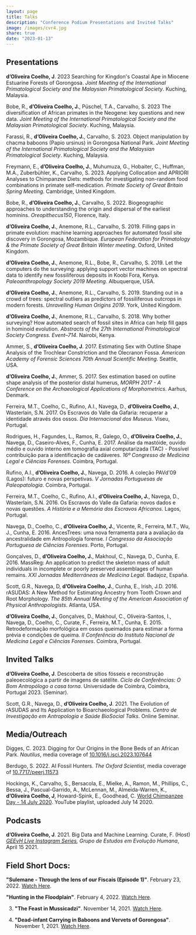 ```yaml
---
layout: page
title: Talks
description: "Conference Podium Presentations and Invited Talks"
image: /images/cvr4.jpg
share: true
date: "2023-01-13"
---
```


## Presentations

**d’Oliveira Coelho, J**. 2023 Searching for Kingdon's Coastal Ape in Miocene Estuarine Forests of Gorongosa. *Joint Meeting of the International Primatological Society and the Malaysian Primatological Society*. Kuching, Malaysia.

Bobe, R., **d’Oliveira Coelho, J.**, Püschel, T.A., Carvalho, S. 2023 The diversification of African primates in the Neogene: key questions and new data. *Joint Meeting of the International Primatological Society and the Malaysian Primatological Society*. Kuching, Malaysia.

Farassi, R., **d’Oliveira Coelho, J.**, Carvalho, S. 2023. Object manipulation by chacma baboons (Papio ursinus) in Gorongosa National Park. *Joint Meeting of the International Primatological Society and the Malaysian Primatological Society*. Kuching, Malaysia.

Freymann, E., **d’Oliveira Coelho, J.**, Muhumuza, G., Hobaiter, C., Huffman, M.A., Zuberbühler, K., Carvalho, S. 2023. Applying Collocation and APRIORI Analyses to Chimpanzee Diets: methods for investigating non-random food combinations in primate self-medication. *Primate Society of Great Britain Spring Meeting*. Cambridge, United Kingdom.

Bobe, R., **d’Oliveira Coelho, J.**, Carvalho, S. 2022. Biogeographic approaches to understanding the origin and dispersal of the earliest hominins. *Oreopithecus150*, Florence, Italy.

**d’Oliveira Coelho, J.**, Anemone, R.L., Carvalho, S. 2019. Filling gaps in primate evolution: machine learning approaches for automated fossil site discovery in Gorongosa, Mozambique. *European Federation for Primatology & the Primate Society of Great Britain Winter meeting*. Oxford, United Kingdom.

**d’Oliveira Coelho, J.**, Anemone, R.L., Bobe, R., Carvalho, S. 2019. Let the computers do the surveying: applying support vector machines on spectral data to identify new fossiliferous deposits in Koobi Fora, Kenya. *Paleoanthropology Society 2019 Meeting*. Albuquerque, USA.

**d’Oliveira Coelho, J.**, Anemone, R.L., Carvalho, S. 2019. Standing out in a crowd of trees: spectral outliers as predictors of fossiliferous outcrops in modern forests. *Unravelling Human Origins 2019*. York, United Kingdom.

**d’Oliveira Coelho, J.**, Anemone, R.L., Carvalho, S. 2018. Why bother surveying? How automated search of fossil sites in Africa can help fill gaps in hominoid evolution. *Abstracts of the 27th International Primatological Society Congress. Event–714*. Nairobi, Kenya.

Ammer, S., **d’Oliveira Coelho, J**. 2017. Estimating Sex with Outline Shape Analysis of the Trochlear Constriction and the Olecranon Fossa. *American Academy of Forensic Sciences 70th Annual Scientific Meeting*. Seattle, USA.

**d’Oliveira Coelho, J.**, Ammer, S. 2017. Sex estimation based on outline shape analysis of the posterior distal humerus, *MORPH 2017 - A Conference on the Archaeological Applications of Morphometrics*. Aarhus, Denmark.

Ferreira, M.T., Coelho, C., Rufino, A.I., Navega, D., **d’Oliveira Coelho, J.**, Wasterlain, S.N. 2017. Os Escravos do Valle da Gafaria: recuperar a identidade através dos ossos. *Dia Internacional dos Museus*. Viseu, Portugal.

Rodrigues, H., Fagundes, L., Ramos, R., Galego, O., **d’Oliveira Coelho, J.**, Navega, D., Caseiro-Alves, F., Cunha, E. 2017. Análise da mastóide, ouvido médio e ouvido interno em tomografia axial computarizada (TAC) - Possível contribuição para a identificação de cadáveres. *16º Congresso de Medicina Legal e Ciências Forenses*. Coimbra, Portugal.

Rufino, A.I., **d’Oliveira Coelho, J.**, Navega, D. 2016. A coleção PAVd'09 (Lagos): futuro e novas perspetivas. *V Jornadas Portuguesas de Paleopatologia*. Coimbra, Portugal.

Ferreira, M.T., Coelho, C., Rufino, A.I., **d’Oliveira Coelho, J.**, Navega, D., Wasterlain, S.N. 2016. Os Escravos do Valle da Gafaria: novos dados e novas questões. *A História e a Memória dos Escravos Africanos*. Lagos, Portugal.

Navega, D., Coelho, C., **d’Oliveira Coelho, J.**, Vicente, R., Ferreira, M.T., Wu, J., Cunha, E. 2016. AncesTrees: uma nova ferramenta para a avaliação da ancestralidade em Antropologia forense. *I Congresso da Associação Portuguesa de Ciências Forenses*. Porto, Portugal.

Gonçalves, D., **d’Oliveira Coelho, J.**, Makhoul, C., Navega, D., Cunha, E. 2016. MassReg: An application to predict the skeleton mass of adult individuals in incomplete or poorly preserved assemblages of human remains. *XXI Jornadas Mediterráneas de Medicina Legal*. Badajoz, España.

Scott, G.R., Navega, D, **d’Oliveira Coelho, J.**, Cunha, E., Irish, J.D. 2016. rASUDAS: A New Method for Estimating Ancestry from Tooth Crown and Root Morphology. *The 85th Annual Meeting of the American Association of Physical Anthropologists*. Atlanta, USA.

**d’Oliveira Coelho, J.**, Gonçalves, D., Makhoul, C., Oliveira-Santos, I., Navega, D., Coelho, C., Curate, F., Ferreira, M.T., Cunha, E. 2015. Retrodeformação morfológica em ossos queimados para estimar a forma prévia e condições de queima. *II Conferência do Instituto Nacional de Medicina Legal e Ciências Forenses*. Coimbra, Portugal.


## Invited Talks

**d’Oliveira Coelho, J**. Descoberta de sítios fósseis e reconstrução paleoecológica a partir de imagens de satélite. *Ciclo de Conferências: O Bom Antropólogo a casa torna*. Universidade de Coimbra, Coimbra, Portugal 2023. (Seminar).

Scott, G.R., Navega, D., **d’Oliveira Coelho, J**. 2021. The Evolution of rASUDAS and Its Application to Bioarchaeological Problems. *Centro de Investigação em Antropologia e Saúde BioSocial Talks*. Online Seminar.

## Media/Outreach

Digges, C. 2023. Digging for Our Origins in the Bone Beds of an African Park. *Nautilus*, media coverage of [10.1016/j.isci.2023.107644](https://www.sciencedirect.com/science/article/pii/S2589004223017212)

Berdugo, S. 2022. AI Fossil Hunters. *The Oxford Scientist*, media coverage of [10.7717/peerj.11573](https://peerj.com/articles/11573/)

Hockings, K., Carvalho, S., Bersacola, E., Mielke, A., Ramon, M., Phillips, C., Bessa, J., Pascual-Garrido, A., McLennan, M., Almeida-Warren, K., **d’Oliveira Coelho, J**, Howard-Spink, E., Goodhead, C. [World Chimpanzee Day - 14 July 2020](https://www.youtube.com/playlist?list=PLp0VOjHJMYGXgdOgg0D2_1d1a_XVylE3l). YouTube playlist, uploaded July 14 2020.

## Podcasts

**d’Oliveira Coelho, J**. 2021. Big Data and Machine Learning. Curate, F. (Host) *[GEEvH Live Instagram Series](https://www.instagram.com/insta_geevh/reel/CNs5o_SA0zg/), Grupo de Estudos em Evolução Humana*, April 15 2021.

## Field Short Docs:

**"Sulemane - Through the lens of our Fiscais (Episode 1)"**. February 23, 2022. [Watch Here](https://www.youtube.com/watch?v=O5vYX2v6v9U).

**"Hunting in the Floodplain"**. February 4, 2022. [Watch Here](https://www.youtube.com/watch?v=9DVzuDbfwgs).

3. **"The Feast in Mussicadzi"**. November 14, 2021. [Watch Here](https://www.youtube.com/watch?v=9LxJAvtPTPM).

4. **"Dead-infant Carrying in Baboons and Vervets of Gorongosa"**. November 1, 2021. [Watch Here](https://www.youtube.com/watch?v=U8D9AWhqWG0).
